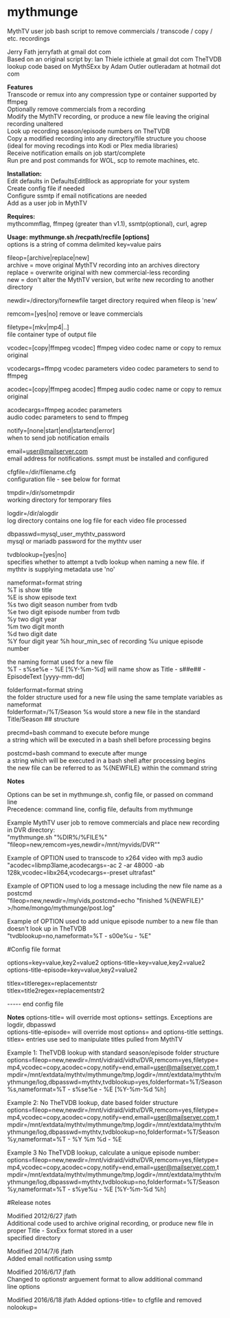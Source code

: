 # mythmunge
MythTV user job bash script to remove commercials / transcode / copy / etc. recordings  
  
Jerry Fath jerryfath at gmail dot com  
Based on an original script by: Ian Thiele icthiele at gmail dot com
TheTVDB lookup code based on MythSExx by Adam Outler outleradam at hotmail dot com
  
 **Features**  
   Transcode or remux into any compression type or container supported by ffmpeg  
   Optionally remove commercials from a recording  
   Modify the MythTV recording, or produce a new file leaving the original recording unaltered  
   Look up recording season/episode numbers on TheTVDB  
   Copy a modified recording into any directory/file structure you choose  
     (ideal for moving recodings into Kodi or Plex media libraries)  
   Receive notification emails on job start/complete  
   Run pre and post commands for WOL, scp to remote machines, etc.  
   
 **Installation:**  
    Edit defaults in DefaultsEditBlock as appropriate for your system  
    Create config file if needed  
    Configure ssmtp if email notifications are needed  
    Add as a user job in MythTV  
  
 **Requires:**  
    mythcommflag, ffmpeg (greater than v1.1), ssmtp(optional), curl, agrep  
  
 **Usage: mythmunge.sh /recpath/recfile [options]**  
   options is a string of comma delimited key=value pairs  
  
  fileop=[archive|replace|new]  
   archive = move original MythTV recording into an archives directory  
   replace = overwrite original with new commercial-less recording  
   new = don't alter the MythTV version, but write new recording to another directory  
  
  newdir=/directory/fornewfile
   target directory required when fileop is 'new'  
  
  remcom=[yes|no]
   remove or leave commercials
   
  filetype=[mkv|mp4|..]  
   file container type of output file  
  
  vcodec=[copy|ffmpeg vcodec]
   ffmpeg video codec name or copy to remux original 
  
  vcodecargs=ffmpg vcodec parameters
   video codec parameters to send to ffmpeg  
  
  acodec=[copy|ffmpeg acodec]
    ffmpeg audio codec name or copy to remux original  
  
  acodecargs=ffmpeg acodec parameters  
   audio codec parameters to send to ffmpeg  
  
  notify=[none|start|end|startend|error]  
   when to send job notification emails  
  
  email=user@mailserver.com  
   email address for notifications.  ssmpt must be installed and configured  
  
  cfgfile=/dir/filename.cfg  
   configuration file - see below for format  
  
  tmpdir=/dir/sometmpdir  
   working directory for temporary files  
  
  logdir=/dir/alogdir  
   log directory contains one log file for each video file processed  
  
  dbpasswd=mysql_user_mythtv_password  
   mysql or mariadb password for the mythtv user  
  
  tvdblookup=[yes|no]  
   specifies whether to attempt a tvdb lookup when naming a new file.  if mythtv is supplying metadata use 'no'  
  
  nameformat=format string  
   %T is show title  
   %E is show episode text  
   %s two digit season number from tvdb  
   %e two digit episode number from tvdb  
   %y two digit year  
   %m two digit month  
   %d two digit date  
   %Y four digit year
   %h hour_min_sec of recording
   %u unique episode number  
  
   the naming format used for a new file  
   %T - s%se%e - %E [%Y-%m-%d] will name show as Title - s##e## - EpisodeText [yyyy-mm-dd]  
   
  folderformat=format string  
   the folder structure used for a new file
   using the same template variables as nameformat  
   folderformat=/%T/Season %s would store a new file in the standard Title/Season ## structure  
  
  precmd=bash command to execute before munge  
   a string which will be executed in a bash shell before processing begins  
  
  postcmd=bash command to execute after munge  
   a string which will be executed in a bash shell after processing begins  
   the new file can be referred to as %{NEWFILE} within the command string  
  
**Notes**
  
 Options can be set in mythmunge.sh, config file, or passed on command line  
 Precedence: command line, config file, defaults from mythmunge  
 
 Example MythTV user job to remove commercials and place new recording in DVR directory:  
   "mythmunge.sh "%DIR%/%FILE%" "fileop=new,remcom=yes,newdir=/mnt/myvids/DVR""  
  
 Example of OPTION used to transcode to x264 video with mp3 audio  
   "acodec=libmp3lame,acodecargs=-ac 2 -ar 48000 -ab 128k,vcodec=libx264,vcodecargs=-preset ultrafast"  
   
 Example of OPTION used to log a message including the new file name as a postcmd  
   "fileop=new,newdir=/my/vids,postcmd=echo \"finished %{NEWFILE}\" >/home/mongo/mythmunge/post.log"  
   
 Example of OPTION used to add unique episode number to a new file than doesn't look up in TheTVDB  
   "tvdblookup=no,nameformat=%T - s00e%u - %E"  
    
  
#Config file format  
  
options=key=value,key2=value2
options-title=key=value,key2=value2  
options-title-episode=key=value,key2=value2  
  
titlex=titleregex=replacementstr  
titlex=title2regex=replacementstr2
  
----- end config file  
  
**Notes**
    options-title= will override most options= settings.  Exceptions are logdir, dbpasswd  
    options-title-episode= will override most options= and options-title settings.  
    titlex= entries use sed to manipulate titles pulled from MythTV 
  
  
Example 1: TheTVDB lookup with standard season/episode folder structure  
options=fileop=new,newdir=/mnt/vidraid/vidtv/DVR,remcom=yes,filetype=mp4,vcodec=copy,acodec=copy,notify=end,email=user@mailserver.com,tmpdir=/mnt/extdata/mythtv/mythmunge/tmp,logdir=/mnt/extdata/mythtv/mythmunge/log,dbpasswd=mythtv,tvdblookup=yes,folderformat=%T/Season %s,nameformat=%T - s%se%e - %E [%Y-%m-%d %h]  
  
Example 2:  No TheTVDB lookup, date based folder structure  
options=fileop=new,newdir=/mnt/vidraid/vidtv/DVR,remcom=yes,filetype=mp4,vcodec=copy,acodec=copy,notify=end,email=user@mailserver.com,tmpdir=/mnt/extdata/mythtv/mythmunge/tmp,logdir=/mnt/extdata/mythtv/mythmunge/log,dbpasswd=mythtv,tvdblookup=no,folderformat=%T/Season %y,nameformat=%T - %Y %m %d - %E  
  
Example 3  No TheTVDB lookup, calculate a unique episode number:  
options=fileop=new,newdir=/mnt/vidraid/vidtv/DVR,remcom=yes,filetype=mp4,vcodec=copy,acodec=copy,notify=end,email=user@mailserver.com,tmpdir=/mnt/extdata/mythtv/mythmunge/tmp,logdir=/mnt/extdata/mythtv/mythmunge/log,dbpasswd=mythtv,tvdblookup=no,folderformat=%T/Season %y,nameformat=%T - s%ye%u - %E [%Y-%m-%d %h]    
    
    
#Release notes  
  
Modified 2012/6/27 jfath  
 Additional code used to archive original recording, or produce new file in proper Title - SxxExx format stored in a user  
 specified directory  
  
 Modified 2014/7/6 jfath  
 Added email notification using ssmtp  
  
 Modified 2016/6/17 jfath  
 Changed to optionstr arguement format to allow additional command  
 line options  
  
 Modified 2016/6/18 jfath
 Added options-title= to cfgfile and removed nolookup=  
  
